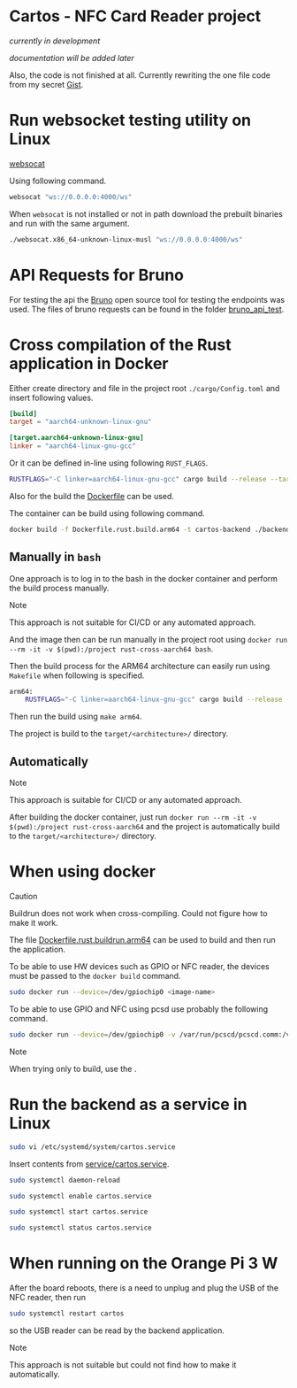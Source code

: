 # Cartos - NFC Card Reader project

_currently in development_


_documentation will be added later_

Also, the code is not finished at all. Currently rewriting the one file code from my secret [Gist](https://gist.github.com/petrzakopal/1ac14b9599f5657b5d2d78d7e89441d6).



# Run websocket testing utility on Linux

[websocat](https://github.com/vi/websocat)

Using following command.

```sh
websocat "ws://0.0.0.0:4000/ws"
```

When `websocat` is not installed or not in path download the prebuilt binaries
and run with the same argument.

```sh
./websocat.x86_64-unknown-linux-musl "ws://0.0.0.0:4000/ws"
```

# API Requests for Bruno

For testing the api the [Bruno](https://github.com/usebruno/bruno) open source tool for testing
the endpoints was used. The files of bruno requests can be found in the folder [bruno_api_test](./bruno_api_test).

# Cross compilation of the Rust application in Docker

Either create directory and file in the project root `./cargo/Config.toml` and insert following values.

```toml
[build]
target = "aarch64-unknown-linux-gnu"

[target.aarch64-unknown-linux-gnu]
linker = "aarch64-linux-gnu-gcc"
```

Or it can be defined in-line using following `RUST_FLAGS`.

```sh
RUSTFLAGS="-C linker=aarch64-linux-gnu-gcc" cargo build --release --target aarch64-unknown-linux-gnu
```

Also for the build the [Dockerfile](Dockerfile.rust.build.arm64) can be used.

The container can be build using following command.

```sh
docker build -f Dockerfile.rust.build.arm64 -t cartos-backend ./backend
```

## Manually in `bash`
One approach is to log in to the bash in the docker container and perform the build process manually.

> [!NOTE]  
> This approach is not suitable for CI/CD or any automated approach.

And the image then can be run manually in the project root using `docker run --rm -it -v $(pwd):/project rust-cross-aarch64 bash`.

Then the build process for the ARM64 architecture can easily run using `Makefile` when following is specified.

```sh
arm64:
	RUSTFLAGS="-C linker=aarch64-linux-gnu-gcc" cargo build --release --target aarch64-unknown-linux-gnu
```

Then run the build using `make arm64`.

The project is build to the `target/<architecture>/` directory.

## Automatically

> [!NOTE]  
> This approach is suitable for CI/CD or any automated approach.

After building the docker container, just run `docker run --rm -it -v $(pwd):/project rust-cross-aarch64` and the
project is automatically build to the `target/<architecture>/` directory.

# When using docker
> [!CAUTION]
> Buildrun does not work when cross-compiling. Could not
> figure how to make it work.

The file [Dockerfile.rust.buildrun.arm64](Dockerfile.rust.buildrun.arm64) can be used to build and then run the application.

To be able to use HW devices such as GPIO or NFC reader, the devices must be passed to the `docker build` command.

```sh
sudo docker run --device=/dev/gpiochip0 <image-name>
```

To be able to use GPIO and NFC using pcsd use probably the following command.

```sh
sudo docker run --device=/dev/gpiochip0 -v /var/run/pcscd/pcscd.comm:/var/run/pcscd/pcscd.comm gpio-rust-test
```

> [!NOTE]  
> When trying only to build, use the []().

# Run the backend as a service in Linux

```sh
sudo vi /etc/systemd/system/cartos.service
```

Insert contents from [service/cartos.service](service/cartos.service).

```sh
sudo systemctl daemon-reload
```

```sh
sudo systemctl enable cartos.service
```

```sh
sudo systemctl start cartos.service
```

```sh
sudo systemctl status cartos.service
```

# When running on the Orange Pi 3 W

After the board reboots, there is a need to unplug and plug the USB of the NFC reader, then run

```sh
sudo systemctl restart cartos
```

so the USB reader can be read by the backend application.


> [!NOTE]  
> This approach is not suitable but could not find how to make it automatically.

